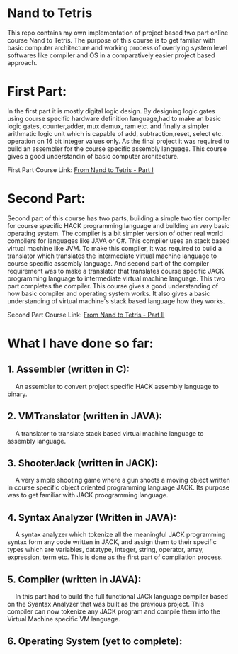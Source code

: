 <h1>Nand to Tetris</h1>

<p>This repo contains my own implementation of project based two part online course Nand to Tetris. The purpose of this course is to get familiar with basic computer architecture and working process of overlying system level softwares like compiler and OS in a comparatively easier project based approach.</p>

<h1>First Part:</h1>
<p>In the first part it is mostly digital logic design. By designing logic gates using course specific hardware definition language,had to make an basic logic gates, counter,adder, mux demux, ram etc. and finally a simpler arithmatic logic unit which is capable of add, subtraction,reset, select etc. operation on 16 bit integer values only. As the final project it was required to build an assembler for the course specific assembly language. This course gives a good understandin of basic computer architecture.</p>

<p>First Part Course Link: <a href = "https://www.coursera.org/learn/build-a-computer"> From Nand to Tetris - Part I<a></p>
 
<h1>Second Part:</h1>
<p>Second part of this course has two parts, building a simple two tier compiler for course specific HACK programming language and building an very basic operating system. The compiler is a bit simpler version of other real world compilers for languages like JAVA or C#. This compiler uses an stack based virtual machine like JVM. To make this compiler, it was required to build a translator which translates the intermediate virtual machine language to course specific assembly language. And second part of the compiler requirement was to make a translator that translates course specific JACK programming language to intermediate virtual machine language. This two part completes the compiler. This course gives a good understanding of how basic compiler and operating system works. It also gives a basic understanding of virtual machine's stack based language how they works.</p>

<p>Second Part Course Link: <a href = "https://www.coursera.org/learn/nand2tetris2"> From Nand to Tetris - Part II<a></p>
 
<h1>What I have done so far:</h1>
	
<h2>1. Assembler (written in C):</h2> 
<p>&emsp; An assembler to convert project specific HACK assembly language to binary.</p>

<h2>2. VMTranslator (written in JAVA):</h2>
<p>&emsp; A translator to translate stack based virtual machine language to assembly language.</p>

<h2>3. ShooterJack (written in JACK):</h2>
<p>&emsp; A very simple shooting game where a gun shoots a moving object written in course specific object oriented programming language JACK. Its purpose was to get familiar with JACK proogramming language.</p>

<h2>4. Syntax Analyzer (Written in JAVA):</h2>
<p>&emsp; A syntax analyzer which tokenize all the meaningful JACK programming syntax form any code written in JACK, and assign them to their specific types which are variables, datatype, integer, string, operator, array, expression, term etc. This is done as the first part of compilation process.</p>

<h2>5. Compiler (written in JAVA):</h2>
<p>&emsp; In this part had to build the full functional JACk language compiler based on the Syantax Analyzer that was built as the previous project. This compiler can now tokenize any JACK program and compile them into the Virtual Machine specific VM language.</p>

<h2>6. Operating System (yet to complete):</h2>
<p></p>
